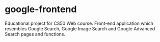# google-frontend
 Educational project for CS50 Web course. Front-end application which resembles Google Search, Google Image Search and Google Advanced Search pages and functions.
